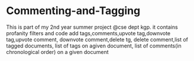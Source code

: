 # Commenting-and-Tagging
This is part of my 2nd year summer project @cse dept kgp.
it contains profanity filters and code add tags,comments,upvote tag,downvote tag,upvote comment, 
downvote comment,delete tg, delete comment,list of tagged documents, list of tags on agiven document,
list of comments(in chronological order) on a given document
